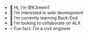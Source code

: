 - 👋 Hi, I’m @K3reem1
- 👀 I’m interested in web development
- 🌱 I’m currently learning Back-End 
- 💞️ I’m looking to collaborate on ALX
- ⚡ Fun fact: I'm a civil engineer

<!---
K3reem1/K3reem1 is a ✨ special ✨ repository because its `README.md` (this file) appears on your GitHub profile.
You can click the Preview link to take a look at your changes.
--->
